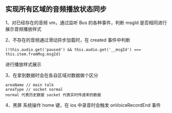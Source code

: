 ## 实现所有区域的音频播放状态同步

1、对已经存在的音频 vm，通过监听 Bus 的各种事件，判断 msgId 是否相同进行展示音频播放样式

2、不存在的音频通过滑动异步加载时，在 created 事件中判断

```
(!this.audio.get('paused') && this.audio.get('__msgId') === this.item.fromMsg.msgId)
```

进行播放样式展示

3、在拿到数据时会在各自区域对数据做个区分

```
areaName // main talk
areaType // socket normal
normal 代表历史数据 socket 代表实时传递来的数据
```

4、黑屏 系统操作 home 键，在 ios 中录音时会触发 onVoiceRecordEnd 事件